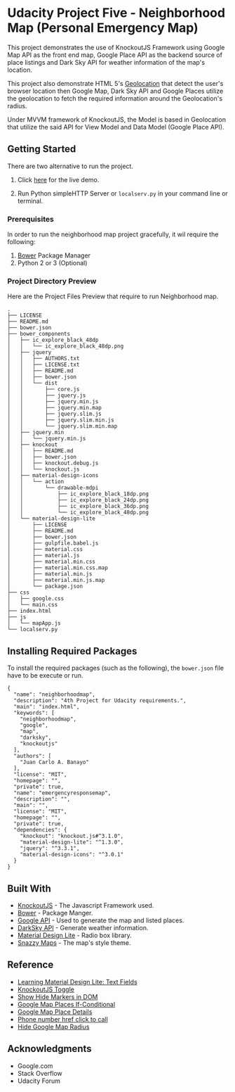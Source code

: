 # Udacity Project Five - Neighborhood Map (Personal Emergency Map)

This project demonstrates the use of KnockoutJS Framework using Google Map API as the front end map, Google Place API as the backend source of place listings and Dark Sky API for weather information of the map's location.

This project also demonstrate HTML 5's [Geolocation](https://developers.google.com/maps/documentation/javascript/examples/map-geolocation) that detect the user's browser location then Google Map, Dark Sky API and Google Places utilize the geolocation to fetch the required information around the Geolocation's radius.

Under MVVM framework of KnockoutJS, the Model is based in Geolocation that utilize the said API for View Model and Data Model (Google Place API).

## Getting Started

There are two alternative to run the project.

1. Click [here](https://johncban.github.io/neighborhoodmap/) for the live demo.

2. Run Python simpleHTTP Server or ```localserv.py``` in your command line or terminal.

### Prerequisites

In order to run the neighborhood map project gracefully, it wil require the following:


1. [Bower](https://bower.io/) Package Manager
2. Python 2 or 3 (Optional)


### Project Directory Preview

Here are the Project Files Preview that require to run Neighborhood map.

```
.
├── LICENSE
├── README.md
├── bower.json
├── bower_components
│   ├── ic_explore_black_48dp
│   │   └── ic_explore_black_48dp.png
│   ├── jquery
│   │   ├── AUTHORS.txt
│   │   ├── LICENSE.txt
│   │   ├── README.md
│   │   ├── bower.json
│   │   └── dist
│   │       ├── core.js
│   │       ├── jquery.js
│   │       ├── jquery.min.js
│   │       ├── jquery.min.map
│   │       ├── jquery.slim.js
│   │       ├── jquery.slim.min.js
│   │       └── jquery.slim.min.map
│   ├── jquery.min
│   │   └── jquery.min.js
│   ├── knockout
│   │   ├── README.md
│   │   ├── bower.json
│   │   ├── knockout.debug.js
│   │   └── knockout.js
│   ├── material-design-icons
│   │   └── action
│   │       └── drawable-mdpi
│   │           ├── ic_explore_black_18dp.png
│   │           ├── ic_explore_black_24dp.png
│   │           ├── ic_explore_black_36dp.png
│   │           └── ic_explore_black_48dp.png
│   └── material-design-lite
│       ├── LICENSE
│       ├── README.md
│       ├── bower.json
│       ├── gulpfile.babel.js
│       ├── material.css
│       ├── material.js
│       ├── material.min.css
│       ├── material.min.css.map
│       ├── material.min.js
│       ├── material.min.js.map
│       └── package.json
├── css
│   ├── google.css
│   └── main.css
├── index.html
├── js
│   └── mapApp.js
└── localserv.py
```




## Installing Required Packages

To install the required packages (such as the following), the ```bower.json``` file have to be execute or run.
```
{
  "name": "neighborhoodmap",
  "description": "4th Project for Udacity requirements.",
  "main": "index.html",
  "keywords": [
    "neighborhoodmap",
    "google",
    "map",
    "darksky",
    "knockoutjs"
  ],
  "authors": [
    "Juan Carlo A. Banayo"
  ],
  "license": "MIT",
  "homepage": "",
  "private": true,
  "name": "emergencyresponsemap",
  "description": "",
  "main": "",
  "license": "MIT",
  "homepage": "",
  "private": true,
  "dependencies": {
    "knockout": "knockout.js#^3.1.0",
    "material-design-lite": "^1.3.0",
    "jquery": "^3.3.1",
    "material-design-icons": "^3.0.1"
  }
}
```


## Built With

* [KnockoutJS](http://knockoutjs.com/) - The Javascript Framework used.
* [Bower](https://bower.io/) - Package Manger.
* [Google API](https://developers.google.com/maps/documentation/) - Used to generate the map and listed places.
* [DarkSky API](https://darksky.net/dev) - Generate weather information.
* [Material Design Lite](https://getmdl.io/) - Radio box library.
* [Snazzy Maps](https://snazzymaps.com/) - The map's style theme.


## Reference

* [Learning Material Design Lite: Text Fields](https://webdesign.tutsplus.com/tutorials/learning-material-design-lite-text-fields--cms-24614)
* [KnockoutJS Toggle](http://jsfiddle.net/FgVxY/672/)
* [Show Hide Markers in DOM](https://stackoverflow.com/questions/24844915/google-maps-marker-show-hide)
* [Google Map Places If-Conditional](https://stackoverflow.com/questions/37214504/how-to-test-for-google-maps-place-type-with-if-conditional)
* [Google Map Place Details](https://developers.google.com/maps/documentation/javascript/examples/place-details)
* [Phone number href click to call](https://developers.google.com/web/fundamentals/native-hardware/click-to-call/)
* [Hide Google Map Radius](https://stackoverflow.com/questions/8260029/how-to-remove-circle-from-google-maps-v3)


## Acknowledgments

* Google.com 
* Stack Overflow
* Udacity Forum
